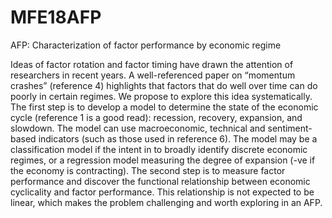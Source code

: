 # MFE18AFP
AFP: Characterization of factor performance by economic regime

Ideas of factor rotation and factor timing have drawn the attention of researchers in recent years. A well-referenced paper on “momentum crashes” (reference 4) highlights that factors that do well over time can do poorly in certain regimes. We propose to explore this idea systematically. The first step is to develop a model to determine the state of the economic cycle (reference 1 is a good read): recession, recovery, expansion, and slowdown. The model can use macroeconomic, technical and sentiment-based indicators (such as those used in reference 6). The model may be a classification model if the intent in to broadly identify discrete economic regimes, or a regression model measuring the degree of expansion (-ve if the economy is contracting). The second step is to measure factor performance and discover the functional relationship between economic cyclicality and factor performance. This relationship is not expected to be linear, which makes the problem challenging and worth exploring in an AFP.
